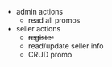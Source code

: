 - admin actions
  - read all promos
- seller actions
  - ~~register~~
  - read/update seller info
  - CRUD promo
